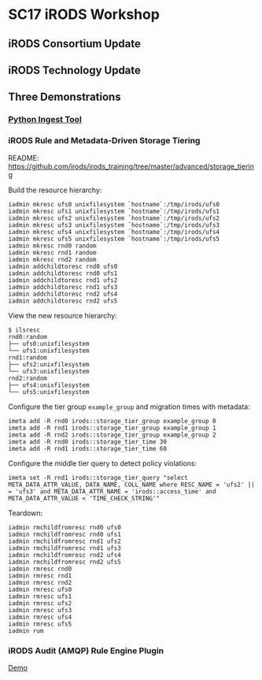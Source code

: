 # SC17 iRODS Workshop

## iRODS Consortium Update

## iRODS Technology Update

## Three Demonstrations

### [Python Ingest Tool](ingest/)

### iRODS Rule and Metadata-Driven Storage Tiering

README:
  https://github.com/irods/irods_training/tree/master/advanced/storage_tiering

Build the resource hierarchy:
```
iadmin mkresc ufs0 unixfilesystem `hostname`:/tmp/irods/ufs0
iadmin mkresc ufs1 unixfilesystem `hostname`:/tmp/irods/ufs1
iadmin mkresc ufs2 unixfilesystem `hostname`:/tmp/irods/ufs2
iadmin mkresc ufs3 unixfilesystem `hostname`:/tmp/irods/ufs3
iadmin mkresc ufs4 unixfilesystem `hostname`:/tmp/irods/ufs4
iadmin mkresc ufs5 unixfilesystem `hostname`:/tmp/irods/ufs5
iadmin mkresc rnd0 random
iadmin mkresc rnd1 random
iadmin mkresc rnd2 random
iadmin addchildtoresc rnd0 ufs0
iadmin addchildtoresc rnd0 ufs1
iadmin addchildtoresc rnd1 ufs2
iadmin addchildtoresc rnd1 ufs3
iadmin addchildtoresc rnd2 ufs4
iadmin addchildtoresc rnd2 ufs5
```

View the new resource hierarchy:
```
$ ilsresc
rnd0:random
├── ufs0:unixfilesystem
└── ufs1:unixfilesystem
rnd1:random
├── ufs2:unixfilesystem
└── ufs3:unixfilesystem
rnd2:random
├── ufs4:unixfilesystem
└── ufs5:unixfilesystem
```

Configure the tier group `example_group` and migration times with metadata:
```
imeta add -R rnd0 irods::storage_tier_group example_group 0
imeta add -R rnd1 irods::storage_tier_group example_group 1
imeta add -R rnd2 irods::storage_tier_group example_group 2
imeta add -R rnd0 irods::storage_tier_time 30
imeta add -R rnd1 irods::storage_tier_time 60
```

Configure the middle tier query to detect policy violations:
```
imeta set -R rnd1 irods::storage_tier_query "select META_DATA_ATTR_VALUE, DATA_NAME, COLL_NAME where RESC_NAME = 'ufs2' || = 'ufs3' and META_DATA_ATTR_NAME = 'irods::access_time' and META_DATA_ATTR_VALUE < 'TIME_CHECK_STRING'"
```

Teardown:
```
iadmin rmchildfromresc rnd0 ufs0
iadmin rmchildfromresc rnd0 ufs1
iadmin rmchildfromresc rnd1 ufs2
iadmin rmchildfromresc rnd1 ufs3
iadmin rmchildfromresc rnd2 ufs4
iadmin rmchildfromresc rnd2 ufs5
iadmin rmresc rnd0
iadmin rmresc rnd1
iadmin rmresc rnd2
iadmin rmresc ufs0
iadmin rmresc ufs1
iadmin rmresc ufs2
iadmin rmresc ufs3
iadmin rmresc ufs4
iadmin rmresc ufs5
iadmin rum
```

### iRODS Audit (AMQP) Rule Engine Plugin

[Demo](audit/README.md)
